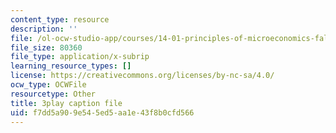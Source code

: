```yaml
---
content_type: resource
description: ''
file: /ol-ocw-studio-app/courses/14-01-principles-of-microeconomics-fall-2018/f7dd5a909e545ed5aa1e43f8b0cfd566_hm5zqBPsRJM.vtt
file_size: 80360
file_type: application/x-subrip
learning_resource_types: []
license: https://creativecommons.org/licenses/by-nc-sa/4.0/
ocw_type: OCWFile
resourcetype: Other
title: 3play caption file
uid: f7dd5a90-9e54-5ed5-aa1e-43f8b0cfd566
---
```

